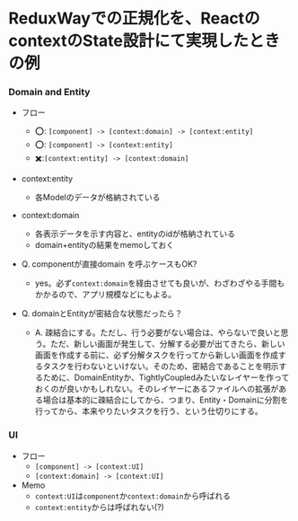 
# ReduxWayでの正規化を、ReactのcontextのState設計にて実現したときの例

### Domain and Entity

- フロー
  - ⭕️: `[component] -> [context:domain] -> [context:entity]`
  - ⭕️: `[component] -> [context:entity]`
  - ✖️:`[context:entity] -> [context:domain]` 

- context:entity
  - 各Modelのデータが格納されている
- context:domain
  - 各表示データを示す内容と、entityのidが格納されている
  - domain+entityの結果をmemoしておく

- Q. componentが直接domain を呼ぶケースもOK?
  - yes。必ず`context:domain`を経由させても良いが、わざわざやる手間もかかるので、アプリ規模などにもよる。
- Q. domainとEntityが密結合な状態だったら？
  - A. 疎結合にする。ただし、行う必要がない場合は、やらないで良いと思う。ただ、新しい画面が発生して、分解する必要が出てきたら、新しい画面を作成する前に、必ず分解タスクを行ってから新しい画面を作成するタスクを行わないといけない。そのため、密結合であることを明示するために、DomainEntityか、TightlyCoupledみたいなレイヤーを作っておくのが良いかもしれない。そのレイヤーにあるファイルへの拡張がある場合は基本的に疎結合にしてから、つまり、Entity・Domainに分割を行ってから、本来やりたいタスクを行う、という仕切りにする。

### UI

- フロー
  - `[component] -> [context:UI]`
  - `[context:domain] -> [context:UI]`
- Memo
  - `context:UI`は`component`か`context:domain`から呼ばれる
  - `context:entity`からは呼ばれない(?)
